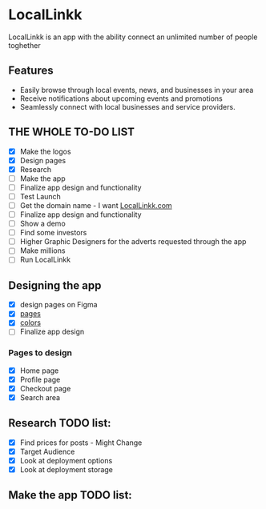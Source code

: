 # LocalLinkk
LocalLinkk is an app with the ability connect an unlimited number of people toghether

## Features
- Easily browse through local events, news, and businesses in your area
- Receive notifications about upcoming events and promotions
- Seamlessly connect with local businesses and service providers.

## THE WHOLE TO-DO LIST 
- [x] Make the logos
- [x] Design pages
- [x] Research
- [ ] Make the app
- [ ] Finalize app design and functionality
- [ ] Test Launch
- [ ] Get the domain name - I want [LocalLinkk.com](https://www.namecheap.com/domains/registration/results/?domain=locallinkk)
- [ ] Finalize app design and functionality
- [ ] Show a demo
- [ ] Find some investors
- [ ] Higher Graphic Designers for the adverts requested through the app
- [ ] Make millions
- [ ] Run LocalLinkk

## Designing the app 
- [x] design pages on Figma
- [x] [pages](Logos-And-Pages/locallinkkPages.pdf)
- [x] [colors](https://colorhunt.co/palette/222222045757044343e4e4e4)
- [ ] Finalize app design 

### Pages to design  
- [x] Home page
- [x] Profile page
- [x] Checkout page
- [x] Search area

## Research TODO list:
- [x] Find prices for posts - Might Change
- [x] Target Audience
- [x] Look at deployment options
- [x] Look at deployment storage

## Make the app TODO list:
